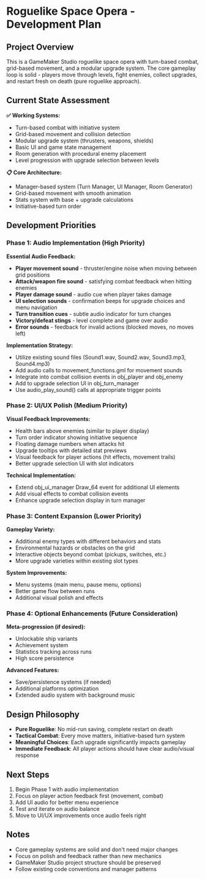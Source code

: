 # Roguelike Space Opera - Development Plan

## Project Overview
This is a GameMaker Studio roguelike space opera with turn-based combat, grid-based movement, and a modular upgrade system. The core gameplay loop is solid - players move through levels, fight enemies, collect upgrades, and restart fresh on death (pure roguelike approach).

## Current State Assessment
**✅ Working Systems:**
- Turn-based combat with initiative system
- Grid-based movement and collision detection
- Modular upgrade system (thrusters, weapons, shields)
- Basic UI and game state management
- Room generation with procedural enemy placement
- Level progression with upgrade selection between levels

**📋 Core Architecture:**
- Manager-based system (Turn Manager, UI Manager, Room Generator)
- Grid-based movement with smooth animation
- Stats system with base + upgrade calculations
- Initiative-based turn order

## Development Priorities

### Phase 1: Audio Implementation (High Priority)
**Essential Audio Feedback:**
- **Player movement sound** - thruster/engine noise when moving between grid positions
- **Attack/weapon fire sound** - satisfying combat feedback when hitting enemies
- **Player damage sound** - audio cue when player takes damage
- **UI selection sounds** - confirmation beeps for upgrade choices and menu navigation
- **Turn transition cues** - subtle audio indicator for turn changes
- **Victory/defeat stings** - level complete and game over audio
- **Error sounds** - feedback for invalid actions (blocked moves, no moves left)

**Implementation Strategy:**
- Utilize existing sound files (Sound1.wav, Sound2.wav, Sound3.mp3, Sound4.mp3)
- Add audio calls to movement_functions.gml for movement sounds
- Integrate into combat collision events in obj_player and obj_enemy
- Add to upgrade selection UI in obj_turn_manager
- Use audio_play_sound() calls at appropriate trigger points

### Phase 2: UI/UX Polish (Medium Priority)
**Visual Feedback Improvements:**
- Health bars above enemies (similar to player display)
- Turn order indicator showing initiative sequence
- Floating damage numbers when attacks hit
- Upgrade tooltips with detailed stat previews
- Visual feedback for player actions (hit effects, movement trails)
- Better upgrade selection UI with slot indicators

**Technical Implementation:**
- Extend obj_ui_manager Draw_64 event for additional UI elements
- Add visual effects to combat collision events
- Enhance upgrade selection display in turn manager

### Phase 3: Content Expansion (Lower Priority)
**Gameplay Variety:**
- Additional enemy types with different behaviors and stats
- Environmental hazards or obstacles on the grid
- Interactive objects beyond combat (pickups, switches, etc.)
- More upgrade varieties within existing slot types

**System Improvements:**
- Menu systems (main menu, pause menu, options)
- Better game flow between runs
- Additional visual polish and effects

### Phase 4: Optional Enhancements (Future Consideration)
**Meta-progression (if desired):**
- Unlockable ship variants
- Achievement system
- Statistics tracking across runs
- High score persistence

**Advanced Features:**
- Save/persistence systems (if needed)
- Additional platforms optimization
- Extended audio system with background music

## Design Philosophy
- **Pure Roguelike**: No mid-run saving, complete restart on death
- **Tactical Combat**: Every move matters, initiative-based turn system
- **Meaningful Choices**: Each upgrade significantly impacts gameplay
- **Immediate Feedback**: All player actions should have clear audio/visual response

## Next Steps
1. Begin Phase 1 with audio implementation
2. Focus on player action feedback first (movement, combat)
3. Add UI audio for better menu experience
4. Test and iterate on audio balance
5. Move to UI/UX improvements once audio feels right

## Notes
- Core gameplay systems are solid and don't need major changes
- Focus on polish and feedback rather than new mechanics
- GameMaker Studio project structure should be preserved
- Follow existing code conventions and manager patterns